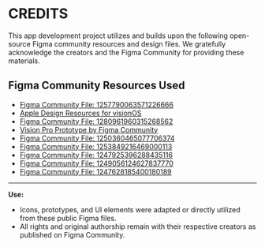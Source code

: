 # CREDITS

This app development project utilizes and builds upon the following open-source Figma community resources and design files. We gratefully acknowledge the creators and the Figma Community for providing these materials.

## Figma Community Resources Used

- [Figma Community File: 1257790063571226666](https://www.figma.com/community/file/1257790063571226666)
- [Apple Design Resources for visionOS](https://www.figma.com/community/file/1253443272911187215/apple-design-resources-visionos)
- [Figma Community File: 1280961960315268562](https://www.figma.com/community/file/1280961960315268562)
- [Vision Pro Prototype by Figma Community](https://www.figma.com/design/lLdER55nkPXJLFyVYYxgpo/Introducing-Vision-Pro---Prototype-with-Figma--Community-?node-id=1-63&t=Q28QA4hk2AcDGumJ-0)
- [Figma Community File: 1250360465077706374](https://www.figma.com/community/file/1250360465077706374)
- [Figma Community File: 1253849216469000113](https://www.figma.com/community/file/1253849216469000113)
- [Figma Community File: 1247925396288435116](https://www.figma.com/community/file/1247925396288435116)
- [Figma Community File: 1249056124627837770](https://www.figma.com/community/file/1249056124627837770)
- [Figma Community File: 1247628185400180189](https://www.figma.com/community/file/1247628185400180189)

---

**Use:**

- Icons, prototypes, and UI elements were adapted or directly utilized from these public Figma files.
- All rights and original authorship remain with their respective creators as published on Figma Community.
